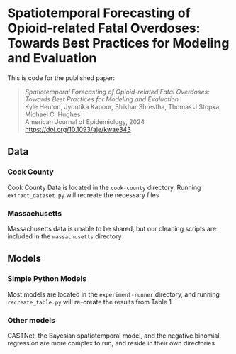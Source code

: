 # Spatiotemporal Forecasting of Opioid-related Fatal Overdoses: Towards Best Practices for Modeling and Evaluation

This is code for the published paper:

> *Spatiotemporal Forecasting of Opioid-related Fatal Overdoses: Towards Best Practices for Modeling and Evaluation* <br />
> Kyle Heuton, Jyontika Kapoor, Shikhar Shrestha, Thomas J Stopka, Michael C. Hughes <br />
> American Journal of Epidemiology, 2024 <br />
> <https://doi.org/10.1093/aje/kwae343>

## Data

### Cook County
Cook County Data  is located in the `cook-county` directory. Running `extract_dataset.py` will recreate the necessary files

### Massachusetts
Massachusetts data is unable to be shared, but our cleaning scripts are included in the `massachusetts` directory

## Models

### Simple Python Models
Most models are located in the `experiment-runner` directory, and running `recreate_table.py` will re-create the results from Table 1


### Other models
CASTNet, the Bayesian spatiotemporal model, and the negative binomial regression are more complex to run, and reside in their own directories
